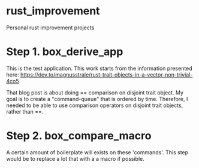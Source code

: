 # rust_improvement
Personal rust improvement projects


# Step 1. box_derive_app
This is the test application.  This work starts from the information presented here:
https://dev.to/magnusstrale/rust-trait-objects-in-a-vector-non-trivial-4co5

That blog post is about doing == comparison on disjoint trait object.  My goal
is to create a "command-queue" that is ordered by time. Therefore, I needed to be
able to use comparison operators on disjoint trait objects, rather than ==.


# Step 2. box_compare_macro
A certain amount of boilerplate will exists on these 'commands'.  This step would be
to replace a lot that with a a macro if possible.


